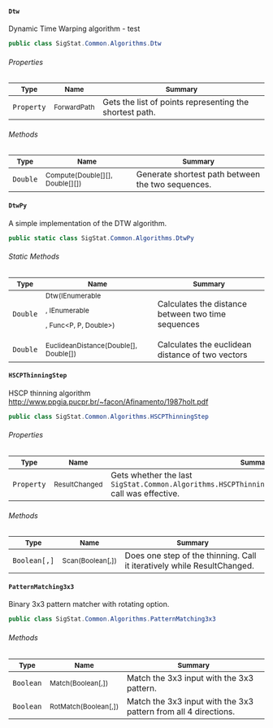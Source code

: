 #### `Dtw`

Dynamic Time Warping algorithm - test
```csharp
public class SigStat.Common.Algorithms.Dtw

```

###### Properties

| <sub>Type</sub> | <sub>Name</sub> | <sub>Summary</sub> | 
| ---- | ---- | ---- | 
| `Property` | <sub>ForwardPath</sub> | Gets the list of points representing the shortest path. | 


###### Methods

| <sub>Type</sub> | <sub>Name</sub> | <sub>Summary</sub> | 
| ---- | ---- | ---- | 
| `Double` | <sub>Compute(Double[][], Double[][])</sub> | Generate shortest path between the two sequences. | 


#### `DtwPy`

A simple implementation of the DTW algorithm.
```csharp
public static class SigStat.Common.Algorithms.DtwPy

```

###### Static Methods

| <sub>Type</sub> | <sub>Name</sub> | <sub>Summary</sub> | 
| ---- | ---- | ---- | 
| `Double` | <sub>Dtw(IEnumerable<P>, IEnumerable<P>, Func<P, P, Double>)</sub> | Calculates the distance between two time sequences | 
| `Double` | <sub>EuclideanDistance(Double[], Double[])</sub> | Calculates the euclidean distance of two vectors | 


#### `HSCPThinningStep`

HSCP thinning algorithm  http://www.ppgia.pucpr.br/~facon/Afinamento/1987holt.pdf
```csharp
public class SigStat.Common.Algorithms.HSCPThinningStep

```

###### Properties

| <sub>Type</sub> | <sub>Name</sub> | <sub>Summary</sub> | 
| ---- | ---- | ---- | 
| `Property` | <sub>ResultChanged</sub> | Gets whether the last `SigStat.Common.Algorithms.HSCPThinningStep.Scan(System.Boolean[0:,0:])` call was effective. | 


###### Methods

| <sub>Type</sub> | <sub>Name</sub> | <sub>Summary</sub> | 
| ---- | ---- | ---- | 
| `Boolean[,]` | <sub>Scan(Boolean[,])</sub> | Does one step of the thinning. Call it iteratively while ResultChanged. | 


#### `PatternMatching3x3`

Binary 3x3 pattern matcher with rotating option.
```csharp
public class SigStat.Common.Algorithms.PatternMatching3x3

```

###### Methods

| <sub>Type</sub> | <sub>Name</sub> | <sub>Summary</sub> | 
| ---- | ---- | ---- | 
| `Boolean` | <sub>Match(Boolean[,])</sub> | Match the 3x3 input with the 3x3 pattern. | 
| `Boolean` | <sub>RotMatch(Boolean[,])</sub> | Match the 3x3 input with the 3x3 pattern from all 4 directions. | 


